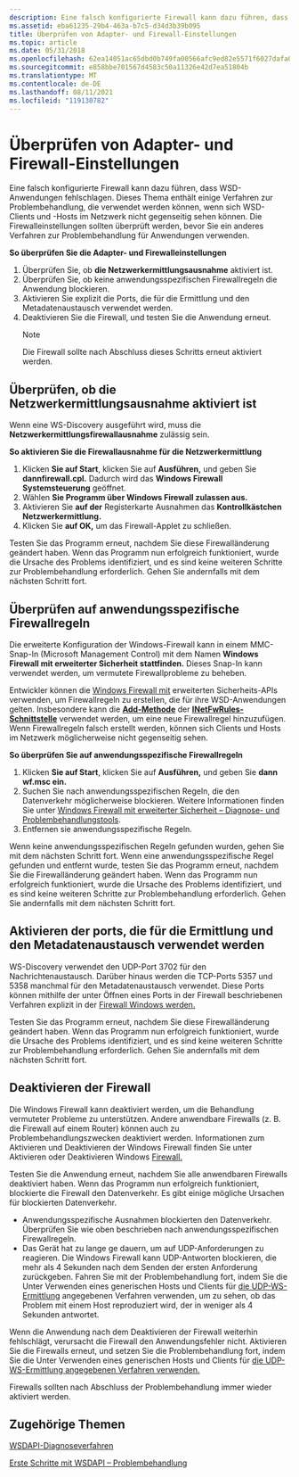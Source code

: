 ```yaml
---
description: Eine falsch konfigurierte Firewall kann dazu führen, dass WSD-Anwendungen fehlschlagen.
ms.assetid: eba61235-29b4-463a-b7c5-d34d3b39b095
title: Überprüfen von Adapter- und Firewall-Einstellungen
ms.topic: article
ms.date: 05/31/2018
ms.openlocfilehash: 62ea14051ac65dbd0b749fa00566afc9ed82e5571f6027dafa003e12013888b7
ms.sourcegitcommit: e858bbe701567d4583c50a11326e42d7ea51804b
ms.translationtype: MT
ms.contentlocale: de-DE
ms.lasthandoff: 08/11/2021
ms.locfileid: "119130782"
---
```

# <a name="inspecting-adapter-and-firewall-settings"></a>Überprüfen von Adapter- und Firewall-Einstellungen

Eine falsch konfigurierte Firewall kann dazu führen, dass WSD-Anwendungen fehlschlagen. Dieses Thema enthält einige Verfahren zur Problembehandlung, die verwendet werden können, wenn sich WSD-Clients und -Hosts im Netzwerk nicht gegenseitig sehen können. Die Firewalleinstellungen sollten überprüft werden, bevor Sie ein anderes Verfahren zur Problembehandlung für Anwendungen verwenden.

**So überprüfen Sie die Adapter- und Firewalleinstellungen**

1.  Überprüfen Sie, ob **die Netzwerkermittlungsausnahme** aktiviert ist.
2.  Überprüfen Sie, ob keine anwendungsspezifischen Firewallregeln die Anwendung blockieren.
3.  Aktivieren Sie explizit die Ports, die für die Ermittlung und den Metadatenaustausch verwendet werden.
4.  Deaktivieren Sie die Firewall, und testen Sie die Anwendung erneut.
    > [!Note]  
    > Die Firewall sollte nach Abschluss dieses Schritts erneut aktiviert werden.

     

## <a name="verifying-that-the-network-discovery-exception-is-enabled"></a>Überprüfen, ob die Netzwerkermittlungsausnahme aktiviert ist

Wenn eine WS-Discovery ausgeführt wird, muss die **Netzwerkermittlungsfirewallausnahme** zulässig sein.

**So aktivieren Sie die Firewallausnahme für die Netzwerkermittlung**

1.  Klicken **Sie auf Start**, klicken Sie auf **Ausführen,** und geben Sie **dannfirewall.cpl.** Dadurch wird das **Windows Firewall Systemsteuerung** geöffnet.
2.  Wählen **Sie Programm über Windows Firewall zulassen aus.**
3.  Aktivieren Sie **auf der** Registerkarte Ausnahmen das **Kontrollkästchen Netzwerkermittlung.**
4.  Klicken Sie **auf OK,** um das Firewall-Applet zu schließen.

Testen Sie das Programm erneut, nachdem Sie diese Firewalländerung geändert haben. Wenn das Programm nun erfolgreich funktioniert, wurde die Ursache des Problems identifiziert, und es sind keine weiteren Schritte zur Problembehandlung erforderlich. Gehen Sie andernfalls mit dem nächsten Schritt fort.

## <a name="checking-for-application-specific-firewall-rules"></a>Überprüfen auf anwendungsspezifische Firewallregeln

Die erweiterte Konfiguration der Windows-Firewall kann in einem MMC-Snap-In (Microsoft Management Control) mit dem Namen **Windows Firewall mit erweiterter Sicherheit stattfinden.** Dieses Snap-In kann verwendet werden, um vermutete Firewallprobleme zu beheben.

Entwickler können die [Windows Firewall mit](/previous-versions/windows/desktop/ics/windows-firewall-with-advanced-security-reference) erweiterten Sicherheits-APIs verwenden, um Firewallregeln zu erstellen, die für ihre WSD-Anwendungen gelten. Insbesondere kann die [**Add-Methode**](/previous-versions/windows/desktop/api/netfw/nf-netfw-inetfwrules-add) der [**INetFwRules-Schnittstelle**](/previous-versions/windows/desktop/api/netfw/nn-netfw-inetfwrules) verwendet werden, um eine neue Firewallregel hinzuzufügen. Wenn Firewallregeln falsch erstellt werden, können sich Clients und Hosts im Netzwerk möglicherweise nicht gegenseitig sehen.

**So überprüfen Sie auf anwendungsspezifische Firewallregeln**

1.  Klicken **Sie auf Start**, klicken Sie auf **Ausführen,** und geben Sie **dann wf.msc ein.**
2.  Suchen Sie nach anwendungsspezifischen Regeln, die den Datenverkehr möglicherweise blockieren. Weitere Informationen finden Sie unter [Windows Firewall mit erweiterter Sicherheit – Diagnose- und Problembehandlungstools](/previous-versions/windows/it-pro/windows-server-2008-R2-and-2008/cc722062(v=ws.10)?ocid=fwlink).
3.  Entfernen sie anwendungsspezifische Regeln.

Wenn keine anwendungsspezifischen Regeln gefunden wurden, gehen Sie mit dem nächsten Schritt fort. Wenn eine anwendungsspezifische Regel gefunden und entfernt wurde, testen Sie das Programm erneut, nachdem Sie die Firewalländerung geändert haben. Wenn das Programm nun erfolgreich funktioniert, wurde die Ursache des Problems identifiziert, und es sind keine weiteren Schritte zur Problembehandlung erforderlich. Gehen Sie andernfalls mit dem nächsten Schritt fort.

## <a name="enabling-the-ports-used-for-discovery-and-metadata-exchange"></a>Aktivieren der ports, die für die Ermittlung und den Metadatenaustausch verwendet werden

WS-Discovery verwendet den UDP-Port 3702 für den Nachrichtenaustausch. Darüber hinaus werden die TCP-Ports 5357 und 5358 manchmal für den Metadatenaustausch verwendet. Diese Ports können mithilfe der unter Öffnen eines Ports in der Firewall beschriebenen Verfahren explizit in der [Firewall Windows werden.](https://windowshelp.microsoft.com/Windows/Help/4da18300-9044-47b6-9038-595c78db81ab1033.mspx)

Testen Sie das Programm erneut, nachdem Sie diese Firewalländerung geändert haben. Wenn das Programm nun erfolgreich funktioniert, wurde die Ursache des Problems identifiziert, und es sind keine weiteren Schritte zur Problembehandlung erforderlich. Gehen Sie andernfalls mit dem nächsten Schritt fort.

## <a name="disabling-the-firewall"></a>Deaktivieren der Firewall

Die Windows Firewall kann deaktiviert werden, um die Behandlung vermuteter Probleme zu unterstützen. Andere anwendbare Firewalls (z. B. die Firewall auf einem Router) können auch zu Problembehandlungszwecken deaktiviert werden. Informationen zum Aktivieren und Deaktivieren der Windows Firewall finden Sie unter Aktivieren oder Deaktivieren Windows [Firewall.](https://windowshelp.microsoft.com/Windows/Help/bfe523a9-7eec-4d3f-add1-2f68b9cfa1c01033.mspx)

Testen Sie die Anwendung erneut, nachdem Sie alle anwendbaren Firewalls deaktiviert haben. Wenn das Programm nun erfolgreich funktioniert, blockierte die Firewall den Datenverkehr. Es gibt einige mögliche Ursachen für blockierten Datenverkehr.

-   Anwendungsspezifische Ausnahmen blockierten den Datenverkehr. Überprüfen Sie wie oben beschrieben nach anwendungsspezifischen Firewallregeln.
-   Das Gerät hat zu lange ge dauern, um auf UDP-Anforderungen zu reagieren. Die Windows Firewall kann UDP-Antworten blockieren, die mehr als 4 Sekunden nach dem Senden der ersten Anforderung zurückgeben. Fahren Sie mit der Problembehandlung fort, indem Sie die Unter Verwenden eines generischen Hosts und Clients für [die UDP-WS-Ermittlung](using-a-generic-host-and-client-for-udp-ws-discovery.md) angegebenen Verfahren verwenden, um zu sehen, ob das Problem mit einem Host reproduziert wird, der in weniger als 4 Sekunden antwortet.

Wenn die Anwendung nach dem Deaktivieren der Firewall weiterhin fehlschlägt, verursacht die Firewall den Anwendungsfehler nicht. Aktivieren Sie die Firewalls erneut, und setzen Sie die Problembehandlung fort, indem Sie die Unter Verwenden eines generischen Hosts und Clients für [die UDP-WS-Ermittlung angegebenen Verfahren verwenden.](using-a-generic-host-and-client-for-udp-ws-discovery.md)

Firewalls sollten nach Abschluss der Problembehandlung immer wieder aktiviert werden.

## <a name="related-topics"></a>Zugehörige Themen

<dl> <dt>

[WSDAPI-Diagnoseverfahren](wsdapi-diagnostic-procedures.md)
</dt> <dt>

[Erste Schritte mit WSDAPI – Problembehandlung](getting-started-with-wsdapi-troubleshooting.md)
</dt> </dl>

 

 
